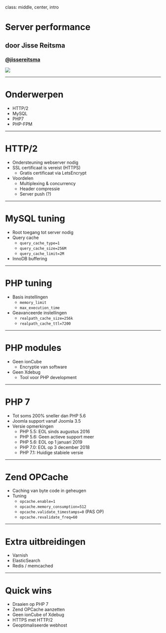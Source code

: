 class: middle, center, intro
# Server performance
## door Jisse Reitsma
### <a href="http://twitter.com/jissereitsma">@jissereitsma</a>
<img src="/images/logos.png">

---
# Onderwerpen
- HTTP/2
- MySQL
- PHP7
- PHP-FPM

---
# HTTP/2
- Ondersteuning webserver nodig
- SSL certificaat is vereist (HTTPS)
	- Gratis certificaat via LetsEncrypt
- Voordelen
	- Multiplexing & concurrency
	- Header compressie
	- Server push (?)

---
# MySQL tuning
- Root toegang tot server nodig
- Query cache
	- `query_cache_type=1`
	- `query_cache_size=256M`
	- `query_cache_limit=2M`
- InnoDB buffering

---
# PHP tuning
- Basis instellingen
	- `memory_limit`
	- `max_execution_time`
- Geavanceerde instellingen
	- `realpath_cache_size=256k`
	- `realpath_cache_ttl=7200`

---
# PHP modules
- Geen ionCube
	- Encryptie van software
- Geen Xdebug
	- Tool voor PHP development

---
# PHP 7
- Tot soms 200% sneller dan PHP 5.6
- Joomla support vanaf Joomla 3.5
- Versie opmerkingen
	- PHP 5.5: EOL sinds augustus 2016
	- PHP 5.6: Geen actieve support meer
	- PHP 5.6: EOL op 1 januari 2019
	- PHP 7.0: EOL op 3 december 2018
	- PHP 7.1: Huidige stabiele versie

---
# Zend OPCache
- Caching van byte code in geheugen
- Tuning
	- `opcache.enable=1`
	- `opcache.memory_consumption=512`
	- `opcache.validate_timestamps=0` (PAS OP)
	- `opcache.revalidate_freq=60`

---
# Extra uitbreidingen
- Varnish
- ElasticSearch
- Redis / memcached

---
# Quick wins
- Draaien op PHP 7
- Zend OPCache aanzetten
- Geen ionCube of Xdebug
- HTTPS met HTTP/2
- Geoptimaliseerde webhost